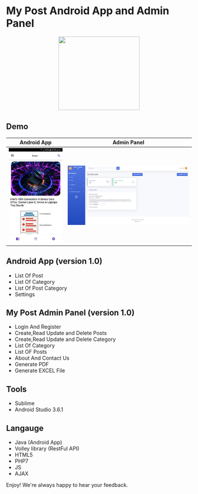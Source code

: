 # My Post Android App and Admin Panel
<p align="center">
  <img width="220" height="200" src="https://i.imgur.com/3DkD3lk.jpg">
</p>

## Demo
Android App | Admin Panel
------------ | -------------
![alt text](ss_app.png) | ![alt text](post_web.png)


## Android App (version 1.0)
- List Of Post 
- List Of Category 
- List Of Post Category
- Settings

## My Post Admin Panel (version 1.0)
- Login And Register
- Create,Read Update and Delete Posts
- Create,Read Update and Delete Category
- List Of Category
- List OF Posts 
- About And Contact Us
- Generate PDF
- Generate EXCEL File

## Tools 
- Sublime 
- Android Studio 3.6.1

## Langauge
- Java (Android App)
- Volley library (RestFul API)
- HTML5
- PHP7
- JS
- AJAX





Enjoy! We're always happy to hear your feedback.


